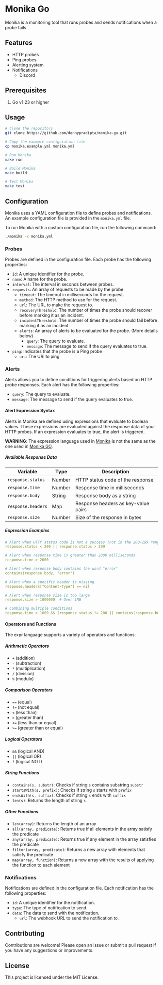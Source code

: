 # Monika Go

Monika is a monitoring tool that runs probes and sends notifications when a probe fails.

## Features

- HTTP probes
- Ping probes
- Alerting system
- Notifications
  - Discord

## Prerequisites

1. Go v1.23 or higher

## Usage

```bash
# Clone the repository
git clone https://github.com/dennypradipta/monika-go.git

# Copy the example configuration file
cp monika.example.yml monika.yml

# Run Monika
make run

# Build Monika
make build

# Test Monika
make test
```

## Configuration

Monika uses a YAML configuration file to define probes and notifications. An example configuration file is provided in the `monika.yml` file.

To run Monika with a custom configuration file, run the following command:

```bash
./monika -c monika.yml
```

### Probes

Probes are defined in the configuration file. Each probe has the following properties:

- `id`: A unique identifier for the probe.
- `name`: A name for the probe.
- `interval`: The interval in seconds between probes.
- `requests`: An array of requests to be made by the probe.
  - `timeout`: The timeout in milliseconds for the request.
  - `method`: The HTTP method to use for the request.
  - `url`: The URL to make the request to.
  - `recoveryThreshold`: The number of times the probe should recover before marking it as an incident.
  - `incidentThreshold`: The number of times the probe should fail before marking it as an incident.
  - `alerts`: An array of alerts to be evaluated for the probe. (More details below)
    - `query`: The query to evaluate.
    - `message`: The message to send if the query evaluates to true.
- `ping`: Indicates that the probe is a Ping probe
  - `uri`: The URI to ping

### Alerts

Alerts allows you to define conditions for triggering alerts based on HTTP probe responses. Each alert has the following properties:

- `query`: The query to evaluate.
- `message`: The message to send if the query evaluates to true.

#### Alert Expression Syntax

Alerts in Monika are defined using expressions that evaluate to boolean values. These expressions are evaluated against the response data of your HTTP probes. If an expression evaluates to true, the alert is triggered.

**WARNING**: The expression language used in [Monika](https://github.com/hyperjumptech/monika) is not the same as the one used in [Monika GO](https://github.com/hyperjumptech/monika-go).

##### Available Response Data

| Variable           | Type   | Description                         |
| ------------------ | ------ | ----------------------------------- |
| `response.status`  | Number | HTTP status code of the response    |
| `response.time`    | Number | Response time in milliseconds       |
| `response.body`    | String | Response body as a string           |
| `response.headers` | Map    | Response headers as key-value pairs |
| `response.size`    | Number | Size of the response in bytes       |

##### Expression Examples

```yaml
# Alert when HTTP status code is not a success (not in the 200-299 range)
response.status < 200 || response.status > 299

# Alert when response time is greater than 2000 milliseconds
response.time > 2000

# Alert when response body contains the word "error"
contains(response.body, "error")

# Alert when a specific header is missing
response.headers["Content-Type"] == nil

# Alert when response size is too large
response.size > 1000000  # Over 1MB

# Combining multiple conditions
response.time > 1000 && (response.status != 200 || contains(response.body, "error"))
```

#### Operators and Functions

The expr language supports a variety of operators and functions:

##### Arithmetic Operators

- `+` (addition)
- `-` (subtraction)
- `*` (multiplication)
- `/` (division)
- `%` (modulo)

##### Comparison Operators

- `==` (equal)
- `!=` (not equal)
- `<` (less than)
- `>` (greater than)
- `<=` (less than or equal)
- `>=` (greater than or equal)

##### Logical Operators

- `&&` (logical AND)
- `||` (logical OR)
- `!` (logical NOT)

##### String Functions

- `contains(s, substr)`: Checks if string `s` contains substring `substr`
- `startsWith(s, prefix)`: Checks if string `s` starts with `prefix`
- `endsWith(s, suffix)`: Checks if string `s` ends with `suffix`
- `len(s)`: Returns the length of string `s`

##### Other Functions

- `len(array)`: Returns the length of an array
- `all(array, predicate)`: Returns true if all elements in the array satisfy the predicate
- `any(array, predicate)`: Returns true if any element in the array satisfies the predicate
- `filter(array, predicate)`: Returns a new array with elements that satisfy the predicate
- `map(array, function)`: Returns a new array with the results of applying the function to each element

### Notifications

Notifications are defined in the configuration file. Each notification has the following properties:

- `id`: A unique identifier for the notification.
- `type`: The type of notification to send.
- `data`: The data to send with the notification.
  - `url`: The webhook URL to send the notification to.

## Contributing

Contributions are welcome! Please open an issue or submit a pull request if you have any suggestions or improvements.

## License

This project is licensed under the MIT License.
